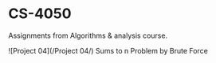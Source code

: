 # CS-4050
Assignments from Algorithms &amp; analysis course.

![Project 04](/Project 04/) Sums to n Problem by Brute Force
